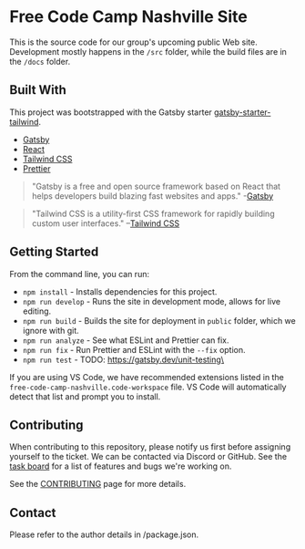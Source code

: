 # Free Code Camp Nashville Site

This is the source code for our group's upcoming public Web site. Development mostly happens in the `/src` folder, while the build files are in the `/docs` folder.

## Built With

This project was bootstrapped with the Gatsby starter [gatsby-starter-tailwind](https://www.gatsbyjs.org/starters/taylorbryant/gatsby-starter-tailwind/).

- [Gatsby](https://www.gatsbyjs.org/)
- [React](https://reactjs.org/)
- [Tailwind CSS](https://tailwindcss.com/)
- [Prettier](https://prettier.io/)

> "Gatsby is a free and open source framework based on React that helps developers build blazing fast websites and apps." -[Gatsby](https://www.gatsbyjs.org/)

> "Tailwind CSS is a utility-first CSS framework for rapidly building custom user interfaces." –[Tailwind CSS](https://tailwindcss.com)

## Getting Started

From the command line, you can run:

- `npm install` - Installs dependencies for this project.
- `npm run develop` - Runs the site in development mode, allows for live editing.
- `npm run build` - Builds the site for deployment in `public` folder, which we ignore with git.
- `npm run analyze` - See what ESLint and Prettier can fix.
- `npm run fix` - Run Prettier and ESLint with the `--fix` option.
- `npm run test` - TODO: https://gatsby.dev/unit-testing\

If you are using VS Code, we have recommended extensions listed in the `free-code-camp-nashville.code-workspace` file. VS Code will automatically detect that list and prompt you to install.

## Contributing

When contributing to this repository, please notify us first before assigning yourself to the ticket. We can be contacted via Discord or GitHub. See the [task board](https://github.com/nashvillefcc/nashvillefcc2020website/projects/4) for a list of features and bugs we're working on.

See the [CONTRIBUTING](https://github.com/nashvillefcc/nashvillefcc2020website/blob/master/CONTRIBUTING.md) page for more details.

## Contact

Please refer to the author details in /package.json.
